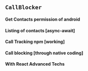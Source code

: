 ## `CallBlocker`

#### Get Contacts permission of android

#### Listing of contacts [async-await]

#### Call Tracking npm [working]

#### Call blocking [through native coding]

#### With React Advanced Techs
